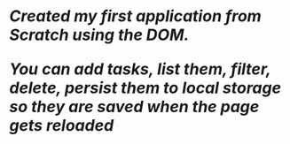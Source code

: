 
<h1><em>Created my first application from Scratch using the DOM.

You can add tasks, list them, filter, delete, persist them to local storage so they are saved when the page gets reloaded</em></h1>
